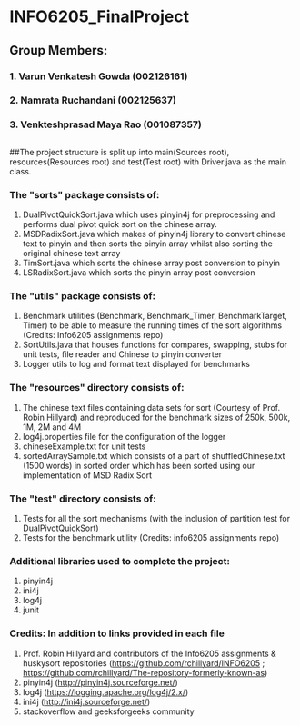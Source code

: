# INFO6205_FinalProject

## Group Members:
### 1. Varun Venkatesh Gowda (002126161)
### 2. Namrata Ruchandani (002125637)
### 3. Venkteshprasad Maya Rao (001087357)

##
##The project structure is split up into main(Sources root), resources(Resources root) and test(Test root) with Driver.java as the main class.

### The "sorts" package consists of:
1) DualPivotQuickSort.java which uses pinyin4j for preprocessing and performs dual pivot quick sort on the chinese array.
2) MSDRadixSort.java which makes of pinyin4j library to convert chinese text to pinyin and then sorts the pinyin array whilst also sorting the original chinese text array
3) TimSort.java which sorts the chinese array post conversion to pinyin
4) LSRadixSort.java which sorts the pinyin array post conversion

### The "utils" package consists of:
1) Benchmark utilities (Benchmark, Benchmark_Timer, BenchmarkTarget, Timer) to be able to measure the running times of the sort algorithms (Credits: Info6205 assignments repo)
2) SortUtils.java that houses functions for compares, swapping, stubs for unit tests, file reader and Chinese to pinyin converter
3) Logger utils to log and format text displayed for benchmarks

### The "resources" directory consists of:
1) The chinese text files containing data sets for sort (Courtesy of Prof. Robin Hillyard) and reproduced for the benchmark sizes of 250k, 500k, 1M, 2M and 4M
2) log4j.properties file for the configuration of the logger
3) chineseExample.txt for unit tests
4) sortedArraySample.txt which consists of a part of shuffledChinese.txt (1500 words) in sorted order which has been sorted using our implementation of MSD Radix Sort

### The "test" directory consists of:
1) Tests for all the sort mechanisms (with the inclusion of partition test for DualPivotQuickSort)
2) Tests for the benchmark utility (Credits: info6205 assignments repo)

### Additional libraries used to complete the project:
1) pinyin4j
2) ini4j
3) log4j
4) junit

### Credits: In addition to links provided in each file
1) Prof. Robin Hillyard and contributors of the Info6205 assignments & huskysort repositories (https://github.com/rchillyard/INFO6205 ; https://github.com/rchillyard/The-repository-formerly-known-as)
2) pinyin4j (http://pinyin4j.sourceforge.net/)
3) log4j (https://logging.apache.org/log4j/2.x/)
4) ini4j (http://ini4j.sourceforge.net/)
5) stackoverflow and geeksforgeeks community
